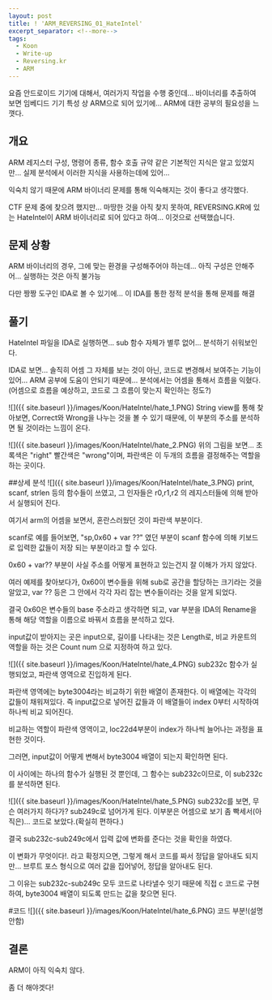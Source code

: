 ```yaml
---
layout: post
title: ! 'ARM_REVERSING_01_HateIntel'
excerpt_separator: <!--more-->
tags:
  - Koon
  - Write-up
  - Reversing.kr
  - ARM
---
```


요즘 안드로이드 기기에 대해서, 여러가지 작업을 수행 중인데... 바이너리를 추출하여 보면 임베디드 기기 특성 상 ARM으로 되어 있기에... ARM에 대한 공부의 필요성을 느꼇다.

<!--more-->

## 개요

ARM 레지스터 구성, 명령어 종류, 함수 호출 규약 같은 기본적인 지식은 알고 있었지만... 실제 분석에서 이러한 지식을 사용하는데에 있어... 

익숙치 않기 때문에 ARM 바이너리 문제를 통해 익숙해지는 것이 좋다고 생각했다.

CTF 문제 중에 찾으려 했지만... 마땅한 것을 아직 찾지 못하여, REVERSING.KR에 있는 HateIntel이 ARM 바이너리로 되어 있다고 하여... 이것으로 선택했습니다.

## 문제 상황
ARM 바이너리의 경우, 그에 맞는 환경을 구성해주어야 하는데... 아직 구성은 안해주어... 실행하는 것은 아직 불가능

다만 짱짱 도구인 IDA로 볼 수 있기에... 이 IDA를 통한 정적 분석을 통해 문제를 해결

## 풀기
HateIntel 파일을 IDA로 실행하면... sub 함수 자체가 별루 없어... 분석하기 쉬워보인다.

IDA로 보면... 솔직히 어셈 그 자체를 보는 것이 아닌, 코드로 변경해서 보여주는 기능이 있어... ARM 공부에 도움이 안되기 때문에... 분석에서는 어셈을 통해서 흐름을 익혔다.
(어셈으로 흐름을 예상하고, 코드로 그 흐름이 맞는지 확인하는 정도?)


![]({{ site.baseurl }}/images/Koon/HateIntel/hate_1.PNG)
String view를 통해 찾아보면, Correct와 Wrong을 나누는 것을 볼 수 있기 때문에, 이 부분의 주소를 분석하면 될 것이라는 느낌이 온다.

![]({{ site.baseurl }}/images/Koon/HateIntel/hate_2.PNG)
위의 그림을 보면... 초록색은 "right" 빨간색은 "wrong"이며, 파란색은 이 두개의 흐름을 결정해주는 역할을 하는 곳이다.

##상세 분석
![]({{ site.baseurl }}/images/Koon/HateIntel/hate_3.PNG)
print, scanf, strlen 등의 함수들이 쓰였고, 그 인자들은 r0,r1,r2 의 레지스터들에 의해 받아서 실행되어 진다.

여기서 arm의 어셈을 보면서, 혼란스러웠던 것이 파란색 부분이다.

scanf로 예를 들어보면, "sp,0x60 + var ??" 였던 부분이 scanf 함수에 의해 키보드로 입력한 값들이 저장 되는 부분이라고 할 수 있다.

0x60 + var?? 부분이 사실 주소를 어떻게 표현하고 있는건지 잘 이해가 가지 않았다. 

여러 예제를 찾아보다가, 0x60이 변수들을 위해 sub로 공간을 할당하는 크기라는 것을 알았고, var ?? 등은 그 안에서 각각 자리 잡는 변수들이라는 것을 알게 되었다.

결국 0x60은 변수들의 base 주소라고 생각하면 되고,  var 부분을 IDA의 Rename을 통해 해당 역할을 이름으로 바꿔서 흐름을 분석하고 있다.

input값이 받아지는 곳은 input으로, 길이를 나타내는 것은 Length로, 비교 카운트의 역할을 하는 것은 Count num 으로 지정하여 하고 있다.



![]({{ site.baseurl }}/images/Koon/HateIntel/hate_4.PNG)
sub232c 함수가 실행되었고, 파란색 영역으로 진입하게 된다.

파란색 영역에는 byte3004라는 비교하기 위한 배열이 존재한다. 이 배열에는 각각의 값들이 채워져있다. 즉 input값으로 넣어진 값들과 이 배열들이 index 0부터 시작하여 하나씩 비교 되어진다.

비교하는 역할이 파란색 영역이고, loc22d4부분이 index가 하나씩 늘어나는 과정을 표현한 것이다.

그러면, input값이 어떻게 변해서 byte3004 배열이 되는지 확인하면 된다.

이 사이에는 하나의 함수가 실행된 것 뿐인데, 그 함수는 sub232c이므로, 이 sub232c를 분석하면 된다.


![]({{ site.baseurl }}/images/Koon/HateIntel/hate_5.PNG)
sub232c를 보면, 무슨 여러가지 하다가? sub249c로 넘어가게 된다.
이부분은 어셈으로 보기 좀 빡세서(아직은)...  코드로 보았다.(확실히 편하다.)

결국 sub232c-sub249c에서 입력 값에 변화를 준다는 것을 확인을 하였다.

이 변화가 무엇이다!. 라고 확정지으면, 그렇게 해서 코드를 짜서 정답을 알아내도 되지만... 브루트 포스 형식으로 여러 값을 집어넣어, 정답을 알아내도 된다.

그 이유는 sub232c-sub249c 모두 코드로 나타낼수 잇기 때문에 직접 c 코드로 구현하여, byte3004 배열이 되도록 만드는 값을 찾으면 된다.

#코드
![]({{ site.baseurl }}/images/Koon/HateIntel/hate_6.PNG)
코드 부분!(설명 안함)

## 결론
ARM이 아직 익숙치 않다.

좀 더 해야겟다!
